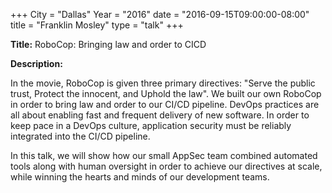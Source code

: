 +++
City = "Dallas"
Year = "2016"
date = "2016-09-15T09:00:00-08:00"
title = "Franklin Mosley"
type = "talk"
+++

**Title:** RoboCop: Bringing law and order to CICD

**Description:**

In the movie, RoboCop is given three primary directives: "Serve the public trust, Protect the innocent, and Uphold the law". We built our own RoboCop in order to bring law and order to our CI/CD pipeline. DevOps practices are all about enabling fast and frequent delivery of new software. In order to keep pace in a DevOps culture, application security must be reliably integrated into the CI/CD pipeline.

In this talk, we will show how our small AppSec team combined automated tools along with human oversight in order to achieve our directives at scale, while winning the hearts and minds of our development teams.
